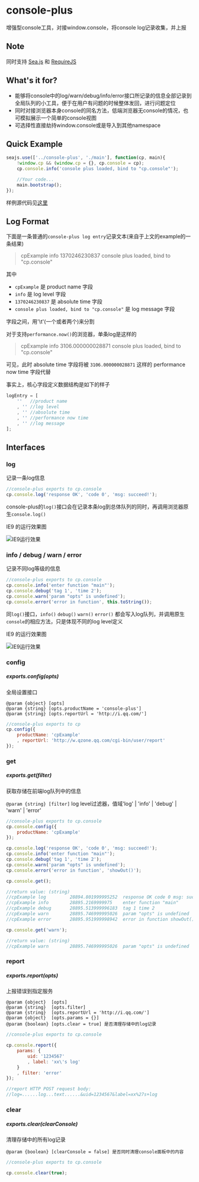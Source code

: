console-plus
============
增强型console工具，对接window.console，将console log记录收集，并上报

Note
----
同时支持 [Sea.js](https://github.com/seajs/seajs) 和 [RequireJS](https://github.com/jrburke/requirejs)

What's it for?
--------------
* 能够将console中的log/warn/debug/info/error接口所记录的信息全部记录到全局队列的小工具，便于在用户有问题的时候整体发回，进行问题定位
* 同时对接浏览器本身console的同名方法，低端浏览器无console的情况，也可模拟展示一个简单的console视图
* 可选择性直接劫持window.console或是导入到其他namespace

Quick Example
-------------
```javascript
seajs.use(['../console-plus', './main'], function(cp, main){
	!window.cp && (window.cp = {}, cp.console = cp);
	cp.console.info('console plus loaded, bind to "cp.console"');

	//Your code...
	main.bootstrap();
});
```
样例源代码见[这里](https://github.com/shawxu/console-plus/tree/master/example)


Log Format
----------
下面是一条普通的`console-plus log entry`记录文本(来自于上文的example的一条结果)
> cpExample	info	1370246230837		console plus loaded, bind to "cp.console"

其中
* `cpExample` 是 product name 字段
* `info` 是 log level 字段
* `1370246230837` 是 absolute time 字段
* `console plus loaded, bind to "cp.console"` 是 log message 字段

字段之间，用'\t'(一个或者两个)来分割

对于支持`performance.now()`的浏览器，单条log是这样的
> cpExample	info		3106.000000028871	console plus loaded, bind to "cp.console"

可见，此时 absolute time 字段将被 `3106.000000028871` 这样的 performance now time 字段代替

事实上，核心字段定义数据结构是如下的样子
```javascript
logEntry = [
	''   //product name
	, '' //log level
	, '' //absolute time
	, '' //performance now time
	, '' //log message
];
```

Interfaces
----------

### log ###

记录一条log信息

```javascript
//console-plus exports to cp.console
cp.console.log('response OK', 'code 0', 'msg: succeed!');
```
console-plus的`log()`接口会在记录本条log到总体队列的同时，再调用浏览器原生`console.log()`

IE9 的运行效果图

![IE9运行效果](https://s3.amazonaws.com/shawxu.net/outlink/img/cp1.png)



### info / debug / warn / error ###

记录不同log等级的信息

```javascript
//console-plus exports to cp.console
cp.console.info('enter function "main"');
cp.console.debug('tag 1', 'time 2');
cp.console.warn('param "opts" is undefined');
cp.console.error('error in function', this.toString());
```
同`log()`接口，`info()` `debug()` `warn()` `error()` 都会写入log队列，并调用原生`console`的相应方法，只是体现不同的log level定义

IE9 的运行效果图

![IE9运行效果](https://s3.amazonaws.com/shawxu.net/outlink/img/cp2.png)



### config ###

##### exports.config(opts) #####

全局设置接口

`@param {object} [opts]`<br />
`@param {string} [opts.productName = 'console-plus']`<br />
`@param {string} [opts.reportUrl = 'http://i.qq.com/']`

```javascript
//console-plus exports to cp
cp.config({
	productName: 'cpExample'
	, reportUrl: 'http://w.qzone.qq.com/cgi-bin/user/report'
});
```


### get ###

##### exports.get(filter) #####

获取存储在前端log队列中的信息

`@param {string} [filter]`  log level过滤器，值域'log' | 'info' | 'debug' | 'warn' | 'error'

```javascript
//console-plus exports to cp.console
cp.console.config({
	productName: 'cpExample'	
});

cp.console.log('response OK', 'code 0', 'msg: succeed!');
cp.console.info('enter function "main"');
cp.console.debug('tag 1', 'time 2');
cp.console.warn('param "opts" is undefined');
cp.console.error('error in function', 'showOut()');

cp.console.get();

//return value: (string)
//cpExample	log			28894.801999995252	response OK code 0 msg: succeed!
//cpExample	info		28895.2169999975	enter function "main"
//cpExample	debug		28895.513999996183	tag 1 time 2
//cpExample	warn		28895.746999995026	param "opts" is undefined
//cpExample	error		28895.951999998942	error in function showOut()

cp.console.get('warn');

//return value: (string)
//cpExample	warn		28895.746999995026	param "opts" is undefined

```



### report ###

##### exports.report(opts) #####

上报错误到指定服务

`@param {object}  [opts]`<br />
`@param {string}  [opts.filter]`<br />
`@param {string}  [opts.reportUrl = 'http://i.qq.com/']`<br />
`@param {object}  [opts.params = {}]`<br />
`@param {boolean} [opts.clear = true] 是否清理存储中的log记录`


```javascript
//console-plus exports to cp.console

cp.console.report({
	params: {
		uid: '1234567'
		, label: 'xx\'s log'
	}
	, filter: 'error' 
});

//report HTTP POST request body:
//log=......log...text......&uid=1234567&label=xx%27s+log
```




### clear ###

##### exports.clear(clearConsole) #####

清理存储中的所有log记录

`@param {boolean} [clearConsole = false] 是否同时清理console面板中的内容`


```javascript
//console-plus exports to cp.console

cp.console.clear(true);

```


